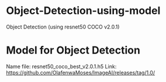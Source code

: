 # Object-Detection-using-model
Object Detection (using resnet50 COCO v2.0.1)

# Model for Object Detection
Name file: resnet50_coco_best_v2.0.1.h5
Link: https://github.com/OlafenwaMoses/ImageAI/releases/tag/1.0/
